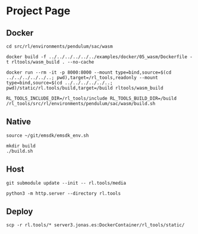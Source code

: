 # Project Page
## Docker
```
cd src/rl/environments/pendulum/sac/wasm
```
```
docker build -f ../../../../../../examples/docker/05_wasm/Dockerfile -t rltools/wasm_build . --no-cache
```
```
docker run --rm -it -p 8000:8000 --mount type=bind,source=$(cd ../../../../../..; pwd),target=/rl_tools,readonly --mount type=bind,source=$(cd ../../../../../..; pwd)/static/rl.tools/build,target=/build rltools/wasm_build
```
```
RL_TOOLS_INCLUDE_DIR=/rl_tools/include RL_TOOLS_BUILD_DIR=/build /rl_tools/src/rl/environments/pendulum/sac/wasm/build.sh
```

## Native
```
source ~/git/emsdk/emsdk_env.sh
```
```
mkdir build
./build.sh
```

## Host
```
git submodule update --init -- rl.tools/media
```
```
python3 -m http.server --directory rl.tools
```

## Deploy
```
scp -r rl.tools/* server3.jonas.es:DockerContainer/rl_tools/static/
```
